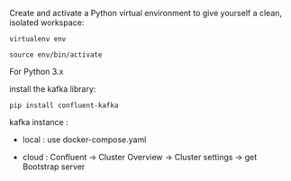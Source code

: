 

Create and activate a Python virtual environment to give yourself a clean, isolated workspace:

```
virtualenv env

source env/bin/activate
```


For Python 3.x

install the kafka library:

```
pip install confluent-kafka
```

kafka instance : 

- local :  use docker-compose.yaml

- cloud : Confluent -> Cluster Overview -> Cluster settings -> get Bootstrap server






